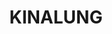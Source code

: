 ---
lastmod: '2025-04-06T06:05:20+00:00'
latitude: -30.170441
layout: suburb
longitude: 142.203381
postcode: '2880'
state: NSW
title: KINALUNG
url: /nsw/kinalung/
---